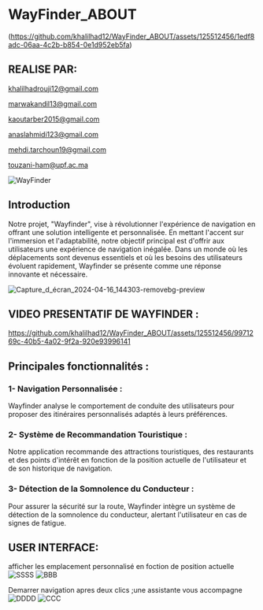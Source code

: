 # WayFinder_ABOUT
(https://github.com/khalilhad12/WayFinder_ABOUT/assets/125512456/1edf8adc-06aa-4c2b-b854-0e1d952eb5fa)
## REALISE PAR:
khalilhadrouji12@gmail.com                      

marwakandil13@gmail.com

kaoutarber2015@gmail.com

anaslahmidi123@gmail.com

mehdi.tarchoun19@gmail.com

touzani-ham@upf.ac.ma

![WayFinder](https://github.com/khalilhad12/WayFinder_ABOUT/assets/125512456/82575b61-9da8-4be0-a3eb-c8e3641477a7)

## Introduction
Notre projet, "Wayfinder", vise à révolutionner l'expérience de navigation en offrant une solution intelligente et personnalisée. 
En mettant l'accent sur l'immersion et l'adaptabilité, notre objectif principal est d'offrir aux utilisateurs une expérience de navigation inégalée. 
Dans un monde où les déplacements sont devenus essentiels et où les besoins des utilisateurs évoluent rapidement, Wayfinder se présente comme une réponse innovante et nécessaire.

![Capture_d_écran_2024-04-16_144303-removebg-preview](https://github.com/khalilhad12/WayFinder_ABOUT/assets/125512456/d39e860e-4438-463f-9c81-23c16e6ff152)

## VIDEO PRESENTATIF DE WAYFINDER :
[https://github.com/khalilhad12/WayFinder_ABOUT/assets/125512456/9971269c-40b5-4a02-9f2a-920e93996141
](https://github.com/khalilhad12/WayFinder_ABOUT/assets/125512456/6bf154f2-93d4-4d91-a19d-28ad6439b5f0
)
## Principales fonctionnalités :

### 1- Navigation Personnalisée :
Wayfinder analyse le comportement de conduite des utilisateurs pour proposer des itinéraires personnalisés adaptés à leurs préférences.

### 2- Système de Recommandation Touristique :
Notre application recommande des attractions touristiques, des restaurants et des points d'intérêt en fonction de la position actuelle de l'utilisateur et de son historique de navigation.

### 3- Détection de la Somnolence du Conducteur : 
Pour assurer la sécurité sur la route, Wayfinder intègre un système de détection de la somnolence du conducteur, alertant l'utilisateur en cas de signes de fatigue.
## USER INTERFACE:
afficher les emplacement personnalisé en foction de position actuelle 
![SSSS](https://github.com/khalilhad12/WayFinder_ABOUT/assets/125512456/78a7c8f7-321a-4e4e-9c4d-879a51d6f953)
![BBB](https://github.com/khalilhad12/WayFinder_ABOUT/assets/125512456/2d57be51-d4e7-43df-9f17-f01b958a7500)

Demarrer navigation apres deux clics ;une assistante vous accompagne 
![DDDD](https://github.com/khalilhad12/WayFinder_ABOUT/assets/125512456/9b47348b-5295-4485-a24b-b6219472039d)
![CCC](https://github.com/khalilhad12/WayFinder_ABOUT/assets/125512456/8a62daab-9885-477f-9ac2-98df585fad33)




